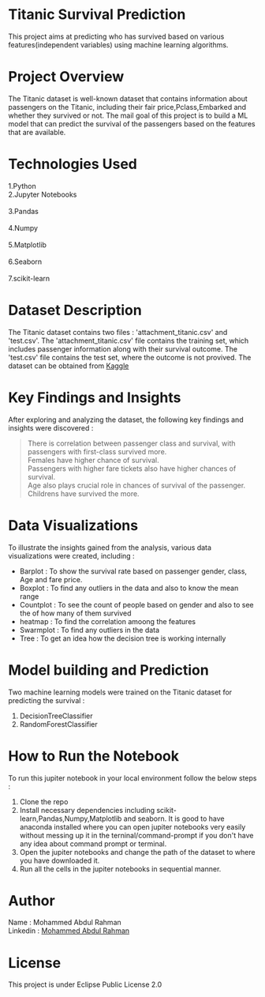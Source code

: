 # Titanic Survival Prediction
This project aims at predicting who has survived based on various features(independent variables) using machine learning algorithms.

# Project Overview
The Titanic dataset is well-known dataset that contains information about passengers on the Titanic, including their fair price,Pclass,Embarked and whether they survived or not. The mail goal of this project is to build a ML model that can predict the survival of the passengers based on the features that are available.

# Technologies Used
 1.Python<br>
 2.Jupyter Notebooks<br>    
 3.Pandas<br>    
 4.Numpy<br>    
 5.Matplotlib<br>     
 6.Seaborn<br>    
 7.scikit-learn<br>    

# Dataset Description
The Titanic dataset contains two files : 'attachment_titanic.csv' and 'test.csv'. The 'attachment_titanic.csv' file contains the training set, which includes passenger information along with their survival outcome. The 'test.csv' file contains the test set, where the outcome is not provived. The dataset can be obtained from [Kaggle](https://www.kaggle.com/competitions/titanic/data)

# Key Findings and Insights
After exploring and analyzing the dataset, the following key findings and insights were discovered :
> There is correlation between passenger class and survival, with passengers with first-class survived more.  
> Females have higher chance of survival.  
> Passengers with higher fare tickets also have higher chances of survival.  
> Age also plays crucial role in chances of survival of the passenger. Childrens have survived the more.   

# Data Visualizations 
To illustrate the insights gained from the analysis, various data visualizations were created, including : 
- Barplot : To show the survival rate based on passenger gender, class, Age and fare price.
- Boxplot : To find any outliers in the data and also to know the mean range
- Countplot : To see the count of people based on gender and also to see the of how many of them survived
- heatmap : To find the correlation amoong the features
- Swarmplot : To find any outliers in the data
- Tree : To get an idea how the decision tree is working internally

# Model building and Prediction 
Two machine learning models were trained on the Titanic dataset for predicting the survival : 
1. DecisionTreeClassifier
2. RandomForestClassifier

# How to Run the Notebook 
To run this jupiter notebook in your local environment follow the below steps : 
1. Clone the repo
2. Install necessary dependencies including scikit-learn,Pandas,Numpy,Matplotlib and seaborn. It is good to have anaconda installed where you can open jupiter notebooks very easily without messing up it in the terninal/command-prompt if you don't have any idea about command prompt or terminal.
3. Open the jupiter notebooks and change the path of the dataset to where you have downloaded it.
4. Run all the cells in the jupiter notebooks in sequential manner.

# Author 
Name : Mohammed Abdul Rahman  <br> Linkedin : [Mohammed Abdul Rahman](https://www.linkedin.com/in/rahmanabdul003/)

# License 
This project is under Eclipse Public License 2.0

